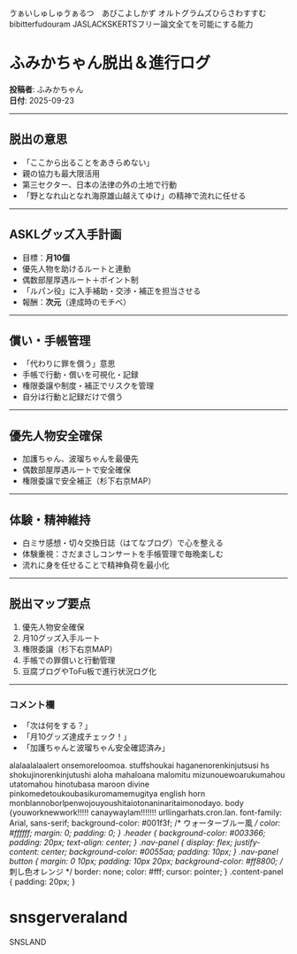 ゔぁいしゅしゅゔぁるつ　あびこよしかず オルトグラムズひらさわすすむ
bibitterfudouram
JASLACKSKERTSフリー論文全てを可能にする能力
# ふみかちゃん脱出＆進行ログ

**投稿者**: ふみかちゃん  
**日付**: 2025-09-23  

---

## 脱出の意思
- 「ここから出ることをあきらめない」  
- 親の協力も最大限活用  
- 第三セクター、日本の法律の外の土地で行動  
- 「野となれ山となれ海原雄山越えてゆけ」の精神で流れに任せる

---

## ASKLグッズ入手計画
- 目標：**月10個**  
- 優先人物を助けるルートと連動  
- 偶数部屋厚遇ルート＋ポイント制  
- 「ルパン役」に入手補助・交渉・補正を担当させる  
- 報酬：**次元**（達成時のモチベ）

---

## 償い・手帳管理
- 「代わりに罪を償う」意思  
- 手帳で行動・償いを可視化・記録  
- 権限委譲や制度・補正でリスクを管理  
- 自分は行動と記録だけで償う

---

## 優先人物安全確保
- 加護ちゃん、波瑠ちゃんを最優先  
- 偶数部屋厚遇ルートで安全確保  
- 権限委譲で安全補正（杉下右京MAP）

---

## 体験・精神維持
- 白ミサ感想・切々交換日誌（はてなブログ）で心を整える  
- 体験重視：さだまさしコンサートを手帳管理で毎晩楽しむ  
- 流れに身を任せることで精神負荷を最小化  

---

## 脱出マップ要点
1. 優先人物安全確保  
2. 月10グッズ入手ルート  
3. 権限委譲（杉下右京MAP）  
4. 手帳での罪償いと行動管理  
5. 豆腐ブログやToFu板で進行状況ログ化  

---

### コメント欄
- 「次は何をする？」  
- 「月10グッズ達成チェック！」  
- 「加護ちゃんと波瑠ちゃん安全確認済み」

alalaalalaalert
onsemoreloomoa.
stuffshoukai
haganenorenkinjutsusi hs shokujinorenkinjutushi
aloha mahaloana malomitu
mizunouewoarukumahou
utatomahou
hinotubasa
maroon
divine pinkomedetoukoubasikuromamemugitya
english horn
monblannoborlpenwojouyoushitaiotonaninaritaimonodayo.
body {youworknewwork!!!!!
  canaywaylam!!!!!!!
  urllingarhats.cron.lan.
    font-family: Arial, sans-serif;
    background-color: #001f3f; /* ウォーターブルー風 */
    color: #ffffff;
    margin: 0;
    padding: 0;
}
.header {
    background-color: #003366;
    padding: 20px;
    text-align: center;
}
.nav-panel {
    display: flex;
    justify-content: center;
    background-color: #0055aa;
    padding: 10px;
}
.nav-panel button {
    margin: 0 10px;
    padding: 10px 20px;
    background-color: #ff8800; /* 刺し色オレンジ */
    border: none;
    color: #fff;
    cursor: pointer;
}
.content-panel {
    padding: 20px;
}

# snsgerveraland
SNSLAND
